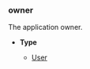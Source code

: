 ### owner [](https://discordpy.readthedocs.io/en/v1.7.3/api.html#discord.AppInfo.owner "Permalink to this definition")

The application owner.

- **Type**

	- [User](discord/Discord%20Models/User/User)

